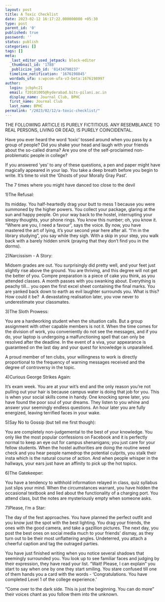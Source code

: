 ```yaml
---
layout: post
title: A Toxic Checklist
date: 2023-02-12 16:17:22.000000000 +05:30
type: post
parent_id: '0'
published: true
password: ''
status: publish
categories: []
tags: []
meta:
  _last_editor_used_jetpack: block-editor
  _thumbnail_id: '1788'
  _publicize_job_id: '81434790237'
  timeline_notification: '1676198845'
  wordads_ufa: s:wpcom-ufa-v3-beta:1676198997
author:
  login: jcbphc21
  email: f20181005@hyderabad.bits-pilani.ac.in
  display_name: Journal Club, BPHC
  first_name: Journal Club
  last_name: BPHC
permalink: "/2023/02/12/a-toxic-checklist/"
---
```

<p><!-- wp:paragraph --></p>
<p>THE FOLLOWING ARTICLE IS PURELY FICTITIOUS. ANY RESEMBLANCE TO REAL PERSONS, LIVING OR DEAD, IS PURELY COINCIDENTAL.</p>
<p><!-- /wp:paragraph --></p>
<p><!-- wp:paragraph --></p>
<p>Have you ever heard the word ‘toxic’ tossed around when you pass by a group of people? Did you shake your head and laugh with your friends about the so-called drama? Are you one of the self-proclaimed non-problematic people in college?</p>
<p><!-- /wp:paragraph --></p>
<p><!-- wp:paragraph --></p>
<p>If you answered ‘yes’ to any of these questions, a pen and paper might have magically appeared in your lap. You take a deep breath before you begin to write. It’s time to visit the ‘Ghosts of your Morally Gray Past’.</p>
<p><!-- /wp:paragraph --></p>
<p><!-- wp:paragraph --></p>
<p>The 7 times where you might have danced too close to the devil</p>
<p><!-- /wp:paragraph --></p>
<p><!-- wp:paragraph --></p>
<p>1)The Refusal:</p>
<p><!-- /wp:paragraph --></p>
<p><!-- wp:paragraph --></p>
<p>Its midday. You half-heartedly drag your butt to mess 1 because you were summoned by the higher powers. You collect your package, glaring at the sun and happy people. On your way back to the hostel, interrupting your sleepy thoughts, your phone rings. You know this number; oh, you know it. “Where are you, I need a favour”, says the voice. By now, you have mastered the art of lying, it’s your second year here after all. “I’m in the library studying”, you say while they sigh. With a skip in your step, you walk back with a barely hidden smirk (praying that they don’t find you in the dorms).</p>
<p><!-- /wp:paragraph --></p>
<p><!-- wp:paragraph --></p>
<p>2)Narcissism - A Story:</p>
<p><!-- /wp:paragraph --></p>
<p><!-- wp:paragraph --></p>
<p>Midsem grades are out. You surprisingly did pretty well, and your feet just slightly rise above the ground. You are thriving, and this degree will not get the better of you. Compre preparation is a piece of cake you think, as you attended classes. A month passes with you swanking about. Everything is peachy till… you open the first excel sheet containing the final marks. You are yanked back down to earth as evil laughter surrounds you. What is this? How could it be?&nbsp; A devastating realisation later, you vow never to underestimate your classmates.</p>
<p><!-- /wp:paragraph --></p>
<p><!-- wp:paragraph --></p>
<p>3)The Sloth Prowess:</p>
<p><!-- /wp:paragraph --></p>
<p><!-- wp:paragraph --></p>
<p>You are a hardworking student when the situation calls. But a group assignment with other capable members is not it. When the time comes for the division of work, you conveniently do not see the messages, and if you do, your laptop is undergoing a malfunctioning spell that can only be resolved after the deadline. In the event of a viva, your appearance is guaranteed on the last day and your quest for knowledge is unparalleled.&nbsp;</p>
<p><!-- /wp:paragraph --></p>
<p><!-- wp:paragraph --></p>
<p>A proud member of ten clubs, your willingness to work is directly proportional to the frequency of warning messages received and the degree of controversy in the topic.</p>
<p><!-- /wp:paragraph --></p>
<p><!-- wp:paragraph --></p>
<p>4)Curious George Strikes Again:</p>
<p><!-- /wp:paragraph --></p>
<p><!-- wp:paragraph --></p>
<p>It’s exam week. You are at your wit’s end and the only reason you’re not pulling out your hair is because campus water is doing that job for you. This is when your social skills come in handy. One knocking spree later, you have found the poor soul of your dreams. They listen to you whine and answer your seemingly endless questions. An hour later you are fully energized, leaving terrified faces in your wake.</p>
<p><!-- /wp:paragraph --></p>
<p><!-- wp:paragraph --></p>
<p>5)Say No to Gossip (but tell me first though):</p>
<p><!-- /wp:paragraph --></p>
<p><!-- wp:paragraph --></p>
<p>You are completely non-judgemental to the best of your knowledge. You only like the most popular confessions on Facebook and it is perfectly normal to keep an eye out for campus shenanigans; you just care for your fellow students. When the hostel authorities are doing the routine weed check and you hear people namedrop the potential culprits, you stalk their insta which is the natural course of action. And when people whisper in the hallways, your ears just have an affinity to pick up the hot topics.&nbsp;</p>
<p><!-- /wp:paragraph --></p>
<p><!-- wp:paragraph --></p>
<p>6)The Gatekeeper:</p>
<p><!-- /wp:paragraph --></p>
<p><!-- wp:paragraph --></p>
<p>You have a tendency to withhold information relayed in class, quiz syllabus just slips your mind. When the circumstances warrant, you have hidden the occasional textbook and lied about the functionality of a charging port. You attend class, but the notes are mysteriously empty when someone asks.&nbsp;</p>
<p><!-- /wp:paragraph --></p>
<p><!-- wp:paragraph --></p>
<p>7)Please, I’m a Star:</p>
<p><!-- /wp:paragraph --></p>
<p><!-- wp:paragraph --></p>
<p>The day of the fest approaches. You have planned the perfect outfit and you know just the spot with the best lighting. You drag your friends, the ones with the good camera, and take a gazillion pictures. The next day, you post the best ones on social media much to your friends' dismay, as they turn out to be their most unflattering angles. Undeterred, you attach a cheerful caption and tag the outraged parties.</p>
<p><!-- /wp:paragraph --></p>
<p><!-- wp:paragraph --></p>
<p>You have just finished writing when you notice several shadows that seemingly surrounded you. You look up to see familiar faces and judging by their expression, they have read your list. “Wait! Please, I can explain” you start to say when one by one they start smiling. You stare confused till one of them hands you a card with the words - ‘Congratulations. You have completed Level 1 of the college experience.’</p>
<p><!-- /wp:paragraph --></p>
<p><!-- wp:paragraph --></p>
<p>“Come over to the dark side. This is just the beginning. You can do more” their voices chant as you follow them into the unknown.&nbsp;</p>
<p><!-- /wp:paragraph --></p>
